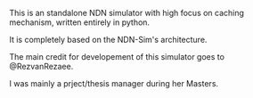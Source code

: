 This is an standalone NDN simulator with high focus on caching mechanism, written entirely in python.

It is completely based on the NDN-Sim's architecture.

The main credit for developement of this simulator goes to @RezvanRezaee.

I was mainly a prject/thesis manager during her Masters.

